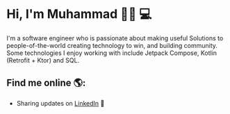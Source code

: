 # Hi, I'm Muhammad 👋🏾 💻

I'm a software engineer who is passionate about making useful Solutions to people-of-the-world creating technology to win, and building community. Some technologies I enjoy working with include Jetpack Compose, Kotlin (Retrofit  + Ktor) and SQL. 


## Find me online 🌎: <a>

- Sharing updates on <a href="https://www.linkedin.com/in/muhammad-kone/">LinkedIn</a> 💼
